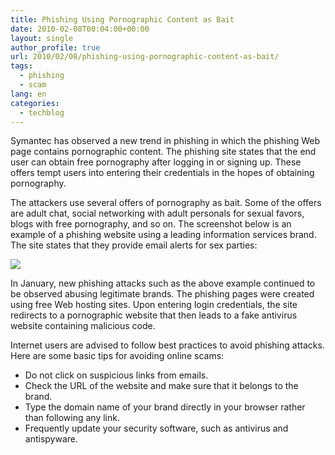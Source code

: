 ```yaml
---
title: Phishing Using Pornographic Content as Bait
date: 2010-02-08T00:04:00+00:00
layout: single
author_profile: true
url: 2010/02/08/phishing-using-pornographic-content-as-bait/
tags:
  - phishing
  - scam
lang: en
categories: 
  - techblog
---
```

Symantec has observed a new trend in phishing in which the phishing Web page contains pornographic content. The phishing site states that the end user can obtain free pornography after logging in or signing up. These offers tempt users into entering their credentials in the hopes of obtaining pornography.

The attackers use several offers of pornography as bait. Some of the offers are adult chat, social networking with adult personals for sexual favors, blogs with free pornography, and so on. The screenshot below is an example of a phishing website using a leading information services brand. The site states that they provide email alerts for sex parties:

[![](http://4.bp.blogspot.com/_vaUVXcmC3OI/S29NAUZdJUI/AAAAAAAAA2o/aRO9iXsP34w/s640/Screen+shot+2010-02-03+at+9.33.52+PM.png)](http://4.bp.blogspot.com/_vaUVXcmC3OI/S29NAUZdJUI/AAAAAAAAA2o/aRO9iXsP34w/s1600-h/Screen+shot+2010-02-03+at+9.33.52+PM.png)

In January, new phishing attacks such as the above example continued to be observed abusing legitimate brands. The phishing pages were created using free Web hosting sites. Upon entering login credentials, the site redirects to a pornographic website that then leads to a fake antivirus website containing malicious code.

Internet users are advised to follow best practices to avoid phishing attacks. Here are some basic tips for avoiding online scams:

  * Do not click on suspicious links from emails.
  * Check the URL of the website and make sure that it belongs to the brand.
  * Type the domain name of your brand directly in your browser rather than following any link.
  * Frequently update your security software, such as antivirus and antispyware.